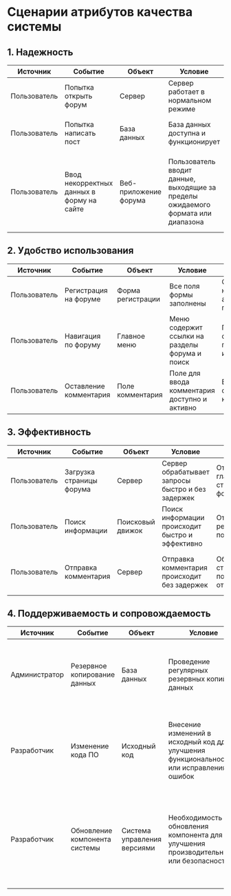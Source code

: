 # Сценарии атрибутов качества системы

## 1. Надежность  

| Источник     | Событие               | Объект      | Условие                              | Реакция                               | Мера                                         |
| ------------ | --------------------- | ----------- | ------------------------------------ | ------------------------------------- | -------------------------------------------- |
| Пользователь | Попытка открыть форум | Сервер      | Сервер работает в нормальном режиме  | Отображение главной страницы форума   | Форум должен быть доступен пользователю      |
| Пользователь | Попытка написать пост | База данных | База данных доступна и функционирует | Сохранение текста поста в базе данных | База данных должна сохранить пост без потерь |
| Пользователь | Ввод некорректных данных в форму на сайте | Веб-приложение форума | Пользователь вводит данные, выходящие за пределы ожидаемого формата или диапазона | Отображение сообщения об ошибке с указанием на проблему и предложением решения | Эффективность обработки некорректного ввода, измеряемая скоростью исправления ошибок пользователями

## 2. Удобство использования 

| Источник     | Событие                | Объект            | Условие                                        | Реакция                               | Мера                                                      |
| ------------ | ---------------------- | ----------------- | ---------------------------------------------- | ------------------------------------- | --------------------------------------------------------- |
| Пользователь | Регистрация на форуме  | Форма регистрации | Все поля формы заполнены                       | Создание нового аккаунта пользователя | Форма должна быть понятной и простой для заполнения       |
| Пользователь | Навигация по форуму    | Главное меню      | Меню содержит ссылки на разделы форума и поиск | Переход по ссылкам и поиск информации | Меню должно быть наглядным и удобным для использования    |
| Пользователь | Оставление комментария | Поле комментария  | Поле для ввода комментария доступно и активно  | Ввод и отправка комментария           | Поле должно быть легко доступно и простое в использовании |

## 3. Эффективность  

| Источник     | Событие                  | Объект           | Условие                                           | Реакция                             | Мера                                               |
| ------------ | ------------------------ | ---------------- | ------------------------------------------------- | ----------------------------------- | -------------------------------------------------- |
| Пользователь | Загрузка страницы форума | Сервер           | Сервер обрабатывает запросы быстро и без задержек | Отображение главной страницы форума | Время загрузки страницы должно быть минимальным    |
| Пользователь | Поиск информации         | Поисковый движок | Поиск информации происходит быстро и эффективно   | Отображение результатов поиска      | Время выполнения поиска должно быть минимальным    |
| Пользователь | Отправка комментария     | Сервер           | Отправка комментария происходит без задержек      | Обновление страницы после отправки  | Время отправки комментария должно быть минимальным |

## 4. Поддерживаемость и сопровождаемость

| Источник      | Событие                      | Объект      | Условие                                      | Реакция                              | Мера                                                                         |
| ------------- | ---------------------------- | ----------- | -------------------------------------------- | ------------------------------------ | ---------------------------------------------------------------------------- |
| Администратор | Резервное копирование данных | База данных | Проведение регулярных резервных копий данных | Создание резервной копии базы данных | Резервные копии должны быть созданы регулярно и храниться в безопасном месте |
| Разработчик   | Изменение кода ПО            | Исходный код   | Внесение изменений в исходный код ддя улучшения функциональности или исправления ошибок                                             | Эффективное и безопасное внесение изменений в код                                     | Быстрое внесение и проверка изменений, высокий процент успешно внедренных изменений                                                                             |
| Разработчик | Обновление компонента системы | Система управления версиями | Необходимость обновления компонента для улучшения производительности или безопасности | Бесперебойное обновление компонента с возможностью отката к предыдущей версии в случае необходимости | Успешное обновление компонента без нарушения работы системы, возможность быстрого отката изменений